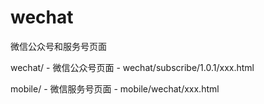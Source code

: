 # wechat

微信公众号和服务号页面


wechat/ - 微信公众号页面 - wechat/subscribe/1.0.1/xxx.html

mobile/ - 微信服务号页面 - mobile/wechat/xxx.html
